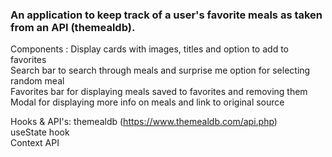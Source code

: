 <h3>An application to keep track of a user's favorite meals as taken from an API (themealdb).</h3>
 
Components : 	Display cards with images, titles and option to add to favorites <br>
		Search bar to search through meals and surprise me option for selecting random meal <br>
		Favorites bar for displaying meals saved to favorites and removing them <br>
		Modal for displaying more info on meals and link to original source <br>
 
Hooks & API's:	themealdb (https://www.themealdb.com/api.php) <br>
		useState hook <br>
		Context API <br>
